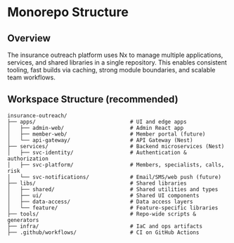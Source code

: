# Monorepo Structure

## Overview

The insurance outreach platform uses Nx to manage multiple applications, services, and shared libraries in a single repository. This enables consistent tooling, fast builds via caching, strong module boundaries, and scalable team workflows.

## Workspace Structure (recommended)

```
insurance-outreach/
├── apps/                              # UI and edge apps
│   ├── admin-web/                     # Admin React app
│   ├── member-web/                    # Member portal (future)
│   └── api-gateway/                   # API Gateway (Nest)
├── services/                          # Backend microservices (Nest)
│   ├── svc-identity/                  # Authentication & authorization
│   ├── svc-platform/                  # Members, specialists, calls, risk
│   └── svc-notifications/             # Email/SMS/web push (future)
├── libs/                              # Shared libraries
│   ├── shared/                        # Shared utilities and types
│   ├── ui/                            # Shared UI components
│   ├── data-access/                   # Data access layers
│   └── feature/                       # Feature-specific libraries
├── tools/                             # Repo-wide scripts & generators
├── infra/                             # IaC and ops artifacts
├── .github/workflows/                 # CI on GitHub Actions
```
